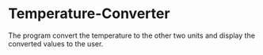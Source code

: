 # Temperature-Converter
The program convert the temperature to the other two units and display the converted values to the user.
